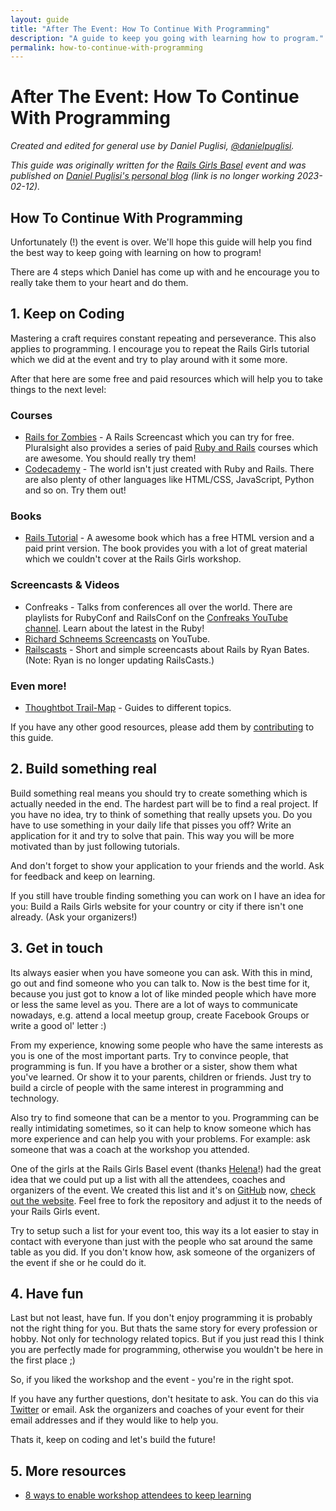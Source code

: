 ```yaml
---
layout: guide
title: "After The Event: How To Continue With Programming"
description: "A guide to keep you going with learning how to program."
permalink: how-to-continue-with-programming
---
```


# After The Event: How To Continue With Programming

*Created and edited for general use by Daniel Puglisi, [@danielpuglisi](https://twitter.com/danielpuglisi).*

*This guide was originally written for the [Rails Girls Basel](https://railsgirls.org/basel) event
and was published on
[Daniel Puglisi's personal blog](http://danielpuglisi.com/articles/2013/04/rails-girls-after-the-event-how-to-continue-with-programming) (link is no longer working 2023-02-12).*

## How To Continue With Programming

Unfortunately (!) the event is over. We'll hope this guide will help you find the best way to keep going with learning on how to program!

There are 4 steps which Daniel has come up with and he encourage you to really take them to your heart and do them.

## 1. Keep on Coding

Mastering a craft requires constant repeating and perseverance.
This also applies to programming. I encourage you to repeat the Rails
Girls tutorial which we did at the event and try to play around with
it some more.

After that here are some free and paid resources which will help you
to take things to the next level:

### Courses

* [Rails for Zombies](https://www.pluralsight.com/courses/code-school-rails-for-zombies) - A Rails Screencast which you can try for free. Pluralsight also provides a series of paid [Ruby and Rails](https://www.pluralsight.com/paths/ruby-language-fundamentals) courses which are awesome. You should really try them!
* [Codecademy](https://www.codecademy.com/) - The world isn't just created with Ruby and Rails. There are also plenty of other languages like HTML/CSS, JavaScript, Python and so on. Try them out!

### Books

* [Rails Tutorial](https://www.railstutorial.org/) - A awesome book which has a free HTML version and a paid print version. The book provides you with a lot of great material which we couldn't cover at the Rails Girls workshop.

### Screencasts & Videos

* Confreaks - Talks from conferences all over the world. There are playlists for RubyConf and RailsConf on the [Confreaks YouTube channel](https://www.youtube.com/user/Confreaks/playlists). Learn about the latest in the Ruby!
* [Richard Schneems Screencasts](https://www.youtube.com/user/schneems/videos) on YouTube.
* [Railscasts](http://railscasts.com/) - Short and simple screencasts about Rails by Ryan Bates. (Note: Ryan is no longer updating RailsCasts.)

### Even more!

* [Thoughtbot Trail-Map](https://github.com/thoughtbot/trail-map) - Guides to different topics.

If you have any other good resources, please add them by [contributing](/contributing) to this guide.

## 2. Build something real

Build something real means you should try to create something which is actually needed in the end.
The hardest part will be to find a real project.
If you have no idea, try to think of something that really upsets you.
Do you have to use something in your daily life that pisses you off?
Write an application for it and try to solve that pain.
This way you will be more motivated than by just following tutorials.

And don't forget to show your application to your friends and the world.
Ask for feedback and keep on learning.

If you still have trouble finding something you can work on I have an idea for you:
Build a Rails Girls website for your country or city if there isn't one already. (Ask your organizers!)

## 3. Get in touch

Its always easier when you have someone you can ask.
With this in mind, go out and find someone who you can talk to.
Now is the best time for it,
because you just got to know a lot of like minded people which have more or less the same level as you.
There are a lot of ways to communicate nowadays,
e.g. attend a local meetup group, create Facebook Groups or write a good ol' letter :)

From my experience, knowing some people who have the same interests as you is one of the most important parts.
Try to convince people, that programming is fun.
If you have a brother or a sister, show them what you've learned.
Or show it to your parents, children or friends.
Just try to build a circle of people with the same interest in programming and technology.

Also try to find someone that can be a mentor to you.
Programming can be really intimidating sometimes,
so it can help to know someone which has more experience and can help you with your problems.
For example: ask someone that was a coach at the workshop you attended.

One of the girls at the Rails Girls Basel event (thanks [Helena](https://twitter.com/HBobbiRo)!) had the great idea
that we could put up a list with all the attendees, coaches and organizers of the event.
We created this list and it's on [GitHub](https://github.com/RailsGirlsSwitzerland/attendees) now, [check out the website](https://railsgirlsswitzerland.github.io/attendees/site/2013_04_basel.html).
Feel free to fork the repository and adjust it to the needs of your Rails Girls event.

Try to setup such a list for your event too, this way its a lot easier to stay in contact with everyone than just
with the people who sat around the same table as you did.
If you don't know how, ask someone of the organizers of the event if she or he could do it.

## 4. Have fun

Last but not least, have fun.
If you don't enjoy programming it is probably not the right thing for you.
But thats the same story for every profession or hobby.
Not only for technology related topics.
But if you just read this I think you are perfectly made for programming,
otherwise you wouldn't be here in the first place ;)

So, if you liked the workshop and the event - you're in the right spot.

If you have any further questions, don't hesitate to ask.
You can do this via [Twitter](https://twitter.com/railsgirls) or email.
Ask the organizers and coaches of your event for their email addresses and if they would like to help you.

Thats it, keep on coding and let's build the future!

## 5. More resources

- [8 ways to enable workshop attendees to keep learning](https://pragtob.wordpress.com/2013/06/14/8-ways-to-enable-workshop-attendees-to-keep-learning/)
